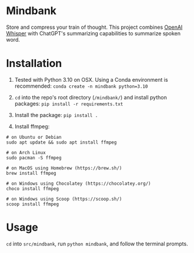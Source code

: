# Mindbank

Store and compress your train of thought. This project combines [OpenAI Whisper](https://github.com/openai/whisper) with ChatGPT's summarizing capabilities to summarize spoken word.

# Installation

1. Tested with Python 3.10 on OSX. Using a Conda environment is recommended: `conda create -n mindbank python=3.10`

1. `cd` into the repo's root directory (`/mindbank/`) and install python packages: `pip install -r requirements.txt`

1. Install the package: `pip install .`

1. Install ffmpeg:

```
# on Ubuntu or Debian
sudo apt update && sudo apt install ffmpeg

# on Arch Linux
sudo pacman -S ffmpeg

# on MacOS using Homebrew (https://brew.sh/)
brew install ffmpeg

# on Windows using Chocolatey (https://chocolatey.org/)
choco install ffmpeg

# on Windows using Scoop (https://scoop.sh/)
scoop install ffmpeg
```

# Usage

`cd` into `src/mindbank`, run `python mindbank`, and follow the terminal prompts.